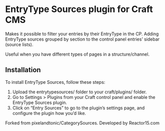 # EntryType Sources plugin for Craft CMS

Makes it possible to filter your entries by their EntryType in the CP. Adding EntryType sources grouped by section to the control panel entries’ sidebar (source lists).

Useful when you have different types of pages in a structure/channel.

## Installation

To install EntryType Sources, follow these steps:

1.  Upload the entrytypesources/ folder to your craft/plugins/ folder.
2.  Go to Settings > Plugins from your Craft control panel and enable the EntryType Sources plugin.
3.  Click on “Entry Sources” to go to the plugin’s settings page, and configure the plugin how you’d like.

Forked from pixelandtonic/CategorySources.
Developed by Reactor15.com
